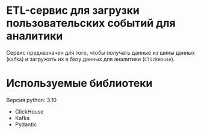# ETL-сервис для загрузки пользовательских событий для аналитики

Сервис предназначен для того, чтобы получать данные из шины данных (`Kafka`) и загружать их в базу данных для аналитики (`ClickHouse`).

# Используемые библиотеки

Версия python: 3.10

- ClickHouse
- Kafka
- Pydantic